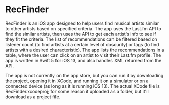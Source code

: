 # RecFinder
RecFinder is an iOS app designed to help users find musical artists similar to other artists based on specified criteria. The app uses the Last.fm API to find the similar artists, then uses the API to get each artist's info to see if they fit the criteria. The list of recommendations can be filtered based on listener count (to find artists at a certain level of obscurity) or tags (to find artists with a desired characteristic). The app lists the recommendations in a table, where the user can click on an artist to visit their Last.fm profile. The app is written in Swift 5 for iOS 13, and also handles XML returned from the API.

The app is not currently on the app store, but you can run it by downloading the project, opening it in XCode, and running it on a simulator or on a connected device (as long as it is running iOS 13). The actual XCode file is RecFinder.xcodeproj; for some reason it uploaded as a folder, but it'll download as a project file.
